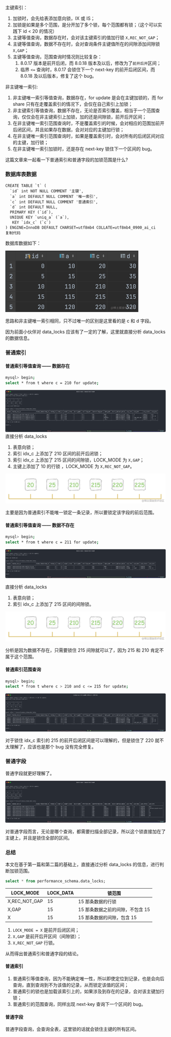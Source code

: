 主键索引：

1. 加锁时，会先给表添加意向锁，IX 或 IS；
2. 加锁是如果是多个范围，是分开加了多个锁，每个范围都有锁；（这个可以实践下 id < 20 的情况）
3. 主键等值查询，数据存在时，会对该主键索引的值加行锁 `X,REC_NOT_GAP`；
4. 主键等值查询，数据不存在时，会对查询条件主键值所在的间隙添加间隙锁 `X,GAP`；
5. 主键等值查询，范围查询时情况则比较复杂：
   1. 8.0.17 版本是前开后闭，而 8.0.18 版本及以后，修改为了`前开后开`区间；
   2. 临界 `<=` 查询时，8.0.17 会锁住下一个 next-key 的前开后闭区间，而 8.0.18 及以后版本，修复了这个 bug。

非主键唯一索引:

1. 非主键唯一索引等值查询，数据存在，for update 是会在主键加锁的，而 for share 只有在走覆盖索引的情况下，会仅在自己索引上加锁；
2. 非主键索引等值查询，数据不存在，无论是否索引覆盖，相当于一个范围查询，仅仅会在非主键索引上加锁，加的还是间隙锁，前开后开区间；
3. 在非主键唯一索引范围查询时，不是覆盖索引的时候，会对相应的范围加前开后闭区间，并且如果存在数据，会对对应的主键加行锁；
4. 在非主键唯一索引范围查询时，如果是覆盖索引时，会对所有的后闭区间对应的主键，加行锁；
5. 在非主键唯一索引加锁时，还是存在 next-key 锁住下一个区间的 bug。

这篇文章来一起看一下普通索引和普通字段的加锁范围是什么?

### 数据库表数据

```mysql
CREATE TABLE `t` (
  `id` int NOT NULL COMMENT '主键',
  `a` int DEFAULT NULL COMMENT '唯一索引',
  `c` int DEFAULT NULL COMMENT '普通索引',
  `d` int DEFAULT NULL,
  PRIMARY KEY (`id`),
  UNIQUE KEY `uniq_a` (`a`),
   KEY `idx_c` (`c`)
) ENGINE=InnoDB DEFAULT CHARSET=utf8mb4 COLLATE=utf8mb4_0900_ai_ci
复制代码
```

数据库数据如下：

<img src="../pic/mysql_lock_01.png" alt="mysql_lock_01" style="zoom:50%;" />

思路和非主键唯一索引相同，只不过唯一的区别是这里看的是 c 和 d 字段。

因为前面小伙伴对 data_locks 应该有了一定的了解，这里就直接分析 data_locks 的数据信息。

### 普通索引

#### 普通索引等值查询 —— 数据存在

```bash
mysql> begin; 
select * from t where c = 210 for update;
```



![mysql_lock02](../pic/mysql_lock02.png)直接分析 data_locks

1. 表意向锁；
2. 索引 idx_c 上添加了 210 区间的前开后闭锁；
3. 索引 idx_c 上添加了 215 区间的间隙锁，LOCK_MODE 为 `X,GAP`；
4. 主键上添加了 10 的行锁 ，LOCK_MODE 为 `X,REC_NOT_GAP`。

![mysql_lock_03](../pic/mysql_lock_03.png)

主要是因为普通索引不能唯一锁定一条记录，所以要锁定该字段的前后范围。

#### 普通索引等值查询 —— 数据不存在

```bash
mysql> begin; 
select * from t where c = 211 for update;
```

![mysql_lock_04](../pic/mysql_lock_04.png)

直接分析 data_locks

1. 表意向锁；
2. 索引 idx_c 上添加了 215 区间的间隙锁。

![mysql_lock_05](../pic/mysql_lock_05.png)

分析是因为数据不存在，只需要锁住 215 间隙就可以了，因为 215 和 210 肯定不属于这个范围。

#### 普通索引范围查询

```bash
mysql> begin; 
select * from t where c > 210 and c <= 215 for update;
```

![mysql_lock_06](../pic/mysql_lock_06.png)

对于锁住 idx_c 索引的 215 的前开后闭区间是可以理解的，但是锁住了 220 就不太理解了，应该也是那个 bug 没有完全修复。

### 普通字段

普通字段就更好理解了。

![mysql_lock_07](../pic/mysql_lock_07.png)

对普通字段而言，无论是哪个查询，都需要扫描全部记录，所以这个锁直接加在了主键上，并且是锁住全部的区间。

### 总结

本文在基于第一篇和第二篇的基础上，直接通过分析 data_locks 的信息，进行判断加锁范围。

```sql
select * from performance_schema.data_locks;
```

| LOCK_MODE     | LOCK_DATA | 锁范围                           |
| ------------- | --------- | -------------------------------- |
| X,REC_NOT_GAP | 15        | 15 那条数据的行锁                |
| X,GAP         | 15        | 15 那条数据之前的间隙，不包含 15 |
| X             | 15        | 15 那条数据的间隙，包含 15       |

1. `LOCK_MODE = X` 是前开后闭区间；
2. `X,GAP` 是前开后开区间（间隙锁）；
3. `X,REC_NOT_GAP` 行锁。

从而得出普通索引和普通字段的结论。

#### 普通索引

1. 普通索引等值查询，因为不能确定唯一性，所以即使定位到记录，也是会向后查询，直到查询到不为该值的记录，从而锁定该值的区间；
2. 普通索引的锁也是加载该索引上的，如果涉及到存在的记录，会对该主键加行锁；
3. 普通索引的范围查询，同样出现 next-key 查询下一个区间的 bug。

#### 普通字段

普通字段查询，会查询全表，这里锁的话就会锁住主键的所有区间。
